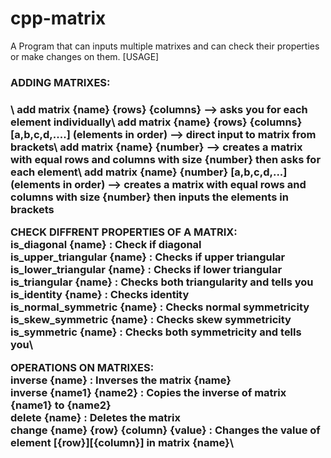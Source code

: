 # cpp-matrix
A Program that can inputs multiple matrixes and can check their properties or make changes on them.
[USAGE]

<h3>ADDING MATRIXES:<h3>\
add matrix {name} {rows} {columns} --> asks you for each element individually\
add matrix {name} {rows} {columns} [a,b,c,d,....] (elements in order) --> direct input to matrix from brackets\
add matrix {name} {number} --> creates a matrix with equal rows and columns with size {number} then asks for each element\
add matrix {name} {number} [a,b,c,d,...] (elements in order) --> creates a matrix with equal rows and columns with size {number} then inputs the elements in brackets

CHECK DIFFRENT PROPERTIES OF A MATRIX:\
is_diagonal {name} : Check if diagonal\
is_upper_triangular {name} : Checks if upper triangular\
is_lower_triangular {name} : Checks if lower triangular\
is_triangular {name} : Checks both triangularity and tells you\
is_identity {name} : Checks identity\
is_normal_symmetric {name} :  Checks normal symmetricity\
is_skew_symmetric {name} : Checks skew symmetricity\
is_symmetric {name} :  Checks both symmetricity and tells you\\

OPERATIONS ON MATRIXES:\
inverse {name} : Inverses the matrix {name}\
inverse {name1} {name2} :  Copies the inverse of matrix {name1} to {name2}\
delete {name} : Deletes the matrix\
change {name} {row} {column} {value} : Changes the value of element [{row}][{column}] in matrix {name}\

